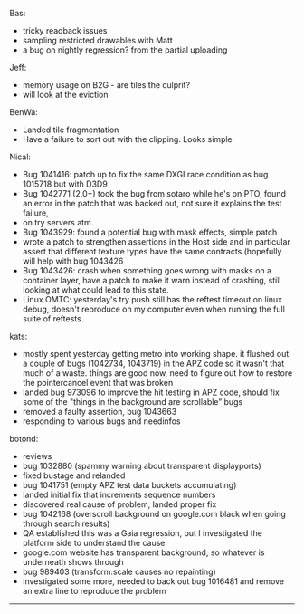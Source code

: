 Bas:
* tricky readback issues
* sampling restricted drawables with Matt
* a bug on nightly regression? from the partial uploading

Jeff:
* memory usage on B2G - are tiles the culprit?
* will look at the eviction

BenWa:
* Landed tile fragmentation
* Have a failure to sort out with the clipping. Looks simple

Nical:
* Bug 1041416: patch up to fix the same DXGI race condition as bug 1015718 but with D3D9
* Bug 1042771 (2.0+) took the bug from sotaro while he's on PTO, found an error in the patch that was backed out, not sure it explains the test failure,
* on try servers atm.
* Bug 1043929: found a potential bug with mask effects, simple patch
* wrote a patch to strengthen assertions in the Host side and in particular assert that different texture types have the same contracts (hopefully will help with bug 1043426
* Bug 1043426: crash when something goes wrong with masks on a container layer, have a patch to make it warn instead of crashing, still looking at what could lead to this state.
* Linux OMTC: yesterday's try push still has the reftest timeout on linux debug, doesn't reproduce on my computer even when running the full suite of reftests.

kats:
* mostly spent yesterday getting metro into working shape. it flushed out a couple of bugs (1042734, 1043719) in the APZ code so it wasn't that much of a waste. things are good now, need to figure out how to restore the pointercancel event that was broken
* landed bug 973096 to improve the hit testing in APZ code, should fix some of the "things in the background are scrollable” bugs
* removed a faulty assertion, bug 1043663
* responding to various bugs and needinfos

botond:
* reviews
* bug 1032880 (spammy warning about transparent displayports)
* fixed bustage and relanded
* bug 1041751 (empty APZ test data buckets accumulating)
* landed initial fix that increments sequence numbers
* discovered real cause of problem, landed proper fix
* bug 1042168 (overscroll background on google.com black when going through search results)
* QA established this was a Gaia regression, but I investigated the platform side to understand the cause
* google.com website has transparent background, so whatever is underneath shows through
* bug 989403 (transform:scale causes no repainting)
* investigated some more, needed to back out bug 1016481 and remove an extra line to reproduce the problem

________________


